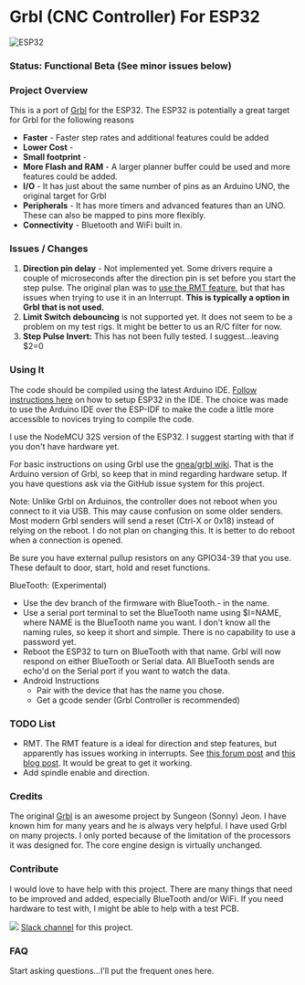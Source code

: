 

# Grbl (CNC Controller) For ESP32

![ESP32](http://www.buildlog.net/blog/wp-content/uploads/2018/07/20180718_175943.jpg)

### Status: Functional Beta (See minor issues below)



### Project Overview

This is a port of [Grbl](https://github.com/gnea/grbl) for the ESP32. The ESP32 is potentially a great target for Grbl for the following reasons

- **Faster** - Faster step rates and additional features could be added
- **Lower Cost** - 
- **Small footprint** -
- **More Flash and RAM** - A larger planner buffer could be used and more features could be added.
- **I/O** - It has just about the same number of pins as an Arduino UNO, the original target for Grbl
- **Peripherals** - It has more timers and advanced features than an UNO.  These can also be mapped to pins more flexibly.
- **Connectivity** - Bluetooth and WiFi built in.

### Issues / Changes

1. **Direction pin delay** - Not implemented yet. Some drivers require a couple of microseconds after the direction pin is set before you start the step pulse. The original plan was to [use the RMT feature](http://www.buildlog.net/blog/?s=rmt), but that has issues when trying to use it in an Interrupt.  **This is typically a option in Grbl that is not used.**
2. **Limit Switch debouncing** is not supported yet. It does not seem to be a problem on my test rigs. It might be better to us an R/C filter for now.
3. **Step Pulse Invert:** This has not been fully tested. I suggest...leaving $2=0



### Using It

The code should be compiled using the latest Arduino IDE. [Follow instructions here](https://github.com/espressif/arduino-esp32) on how to setup ESP32 in the IDE. The choice was made to use the Arduino IDE over the ESP-IDF to make the code a little more accessible to novices trying to compile the code.

I use the NodeMCU 32S version of the ESP32. I suggest starting with that if you don't have hardware yet.

For basic instructions on using Grbl use the [gnea/grbl wiki](https://github.com/gnea/grbl/wiki). That is the Arduino version of Grbl, so keep that in mind regarding hardware setup. If you have questions ask via the GitHub issue system for this project.

Note: Unlike Grbl on Arduinos, the controller does not reboot when you connect to it via USB. This may cause confusion on some older senders. Most modern Grbl senders will send a reset (Ctrl-X or 0x18) instead of relying on the reboot. I do not plan on changing this. It is better to do reboot when a connection is opened.

Be sure you have external pullup resistors on any GPIO34-39 that you use. These default to door, start, hold and reset functions.

BlueTooth: (Experimental) 

- Use the dev branch of the firmware with BlueTooth.- in the name.
- Use a serial port terminal to set the BlueTooth name using $I=NAME, where NAME is the BlueTooth name you want. I don't know all the naming rules, so keep it short and simple. There is no capability to use a password yet.
- Reboot the ESP32 to turn on BlueTooth with that name. Grbl will now respond on either BlueTooth or Serial data. All BlueTooth sends are echo'd on the Serial port if you want to watch the data.
- Android Instructions
  - Pair with the device that has the name you chose.
  - Get a gcode sender (Grbl Controller is recommended)

### TODO List

- RMT. The RMT feature is a ideal for direction and step features, but apparently has issues working in interrupts. See [this forum post](https://www.esp32.com/viewtopic.php?f=19&t=6397&hilit=grbl) and [this blog post](http://www.buildlog.net/blog/?s=rmt). It would be great to get it working.
- Add spindle enable and direction. 

### Credits

The original [Grbl](https://github.com/gnea/grbl) is an awesome project by Sungeon (Sonny) Jeon. I have known him for many years and he is always very helpful. I have used Grbl on many projects. I only ported because of the limitation of the processors it was designed for. The core engine design is virtually unchanged.

### Contribute

I would love to have help with this project. There are many things that need to be improved and added, especially BlueTooth and/or WiFi. If you need hardware to test with, I might be able to help with a test PCB.

![](http://www.buildlog.net/blog/wp-content/uploads/2018/07/slack_hash_128.png)   [Slack channel](https://join.slack.com/t/buildlog/shared_invite/enQtNDA1ODM5MzI3MjE2LWYxNzMwZmNmMWVhYmUzMDdiYWQxMjk2MWQ1NzJhYzc2Mjg5NmRjMWI2MmM3OGE4M2JiZWQ2MThjMjQ3Y2U2OTE) for this project. 

### FAQ

Start asking questions...I'll put the frequent ones here.





